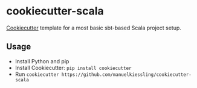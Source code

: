 # cookiecutter-scala

[Cookiecutter](https://github.com/audreyr/cookiecutter) template for a most basic sbt-based Scala project setup.

## Usage

* Install Python and pip
* Install Cookiecutter: `pip install cookiecutter`
* Run `cookiecutter https://github.com/manuelkiessling/cookiecutter-scala`
